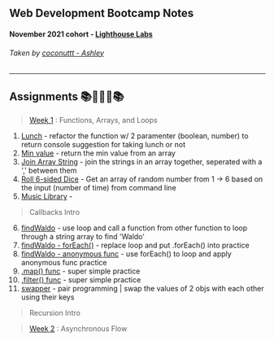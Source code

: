 ## Web Development Bootcamp Notes
#### November 2021 cohort - [Lighthouse Labs](https://www.lighthouselabs.ca/en/web-development-bootcamp) 
###### Taken by [coconuttt - Ashley](https://github.com/tripleboba)
---
## Assignments 📚🙇🏻‍♀️📚
> [Week 1](/Week_1) :
> Functions, Arrays, and Loops
1. [Lunch](/Week_1/Day_1/lunch_assignment.js) - refactor the function w/ 2 paramenter (boolean, number) to return console suggestion for taking lunch or not
2. [Min value](/Week_1/Day_2/min.js) - return the min value from an array
3. [Join Array String](/Week_1/Day_2/joinList.js) - join the strings in an array together, seperated with a ',' between them
4. [Roll 6-sided Dice](/Week_1/Day_2/dice-roller.js) - Get an array of random number from 1 -> 6 based on the input (number of time) from command line
5. [Music Library](/Week_1/Day_3/musicLibrary.js) - 

> Callbacks Intro
6. [findWaldo](/Week_1/Day_4/findWaldo.js) - use loop and call a function from other function to loop through a string array to find 'Waldo'
7. [findWaldo - forEach()](/Week_1/Day_4/findWaldoForEach.js) - replace loop and put .forEach() into practice
8. [findWaldo - anonymous func](/Week_1/Day_4/findWaldoAnonymouse.js) - use forEach() to loop and apply anonymous func practice
9. [.map() func](/Week_1/Day_4/mapTest.js) - super simple practice
10. [.filter() func](/Week_1/Day_4/passingGrades.js) - super simple practice
11. [swapper](/Week_1/Day_4/swapper.js) - pair programming | swap the values of 2 objs with each other using their keys

> Recursion Intro


> [Week 2](/Week_2) : 
> Asynchronous Flow
